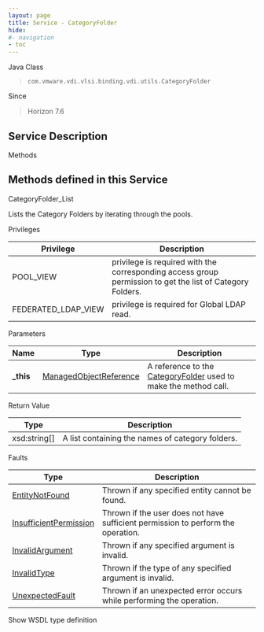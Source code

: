 ```yaml
---
layout: page
title: Service - CategoryFolder
hide:
#- navigation
- toc
---
```








Java Class
> `com.vmware.vdi.vlsi.binding.vdi.utils.CategoryFolder`

Since
> Horizon 7.6





## Service Description

Methods

Methods defined in this Service
---
CategoryFolder_List




Lists the Category Folders by iterating through the pools.

Privileges

Privilege |  Description
---|---
POOL_VIEW|  privilege is required with the corresponding access group permission to get the list of Category Folders.
FEDERATED_LDAP_VIEW|  privilege is required for Global LDAP read.



Parameters

Name| Type| Description
---|---|---
**_this**| [ManagedObjectReference](vmodl.ManagedObjectReference.md)|  A reference to the [CategoryFolder](vdi.utils.CategoryFolder.md) used to make the method call.



Return Value

Type |  Description
---|---
xsd:string[]| A list containing the names of category folders.



Faults

Type |  Description
---|---
[EntityNotFound](vdi.fault.EntityNotFound.md)| Thrown if any specified entity cannot be found.
[InsufficientPermission](vdi.fault.InsufficientPermission.md)| Thrown if the user does not have sufficient permission to perform the operation.
[InvalidArgument](vdi.fault.InvalidArgument.md)| Thrown if any specified argument is invalid.
[InvalidType](vdi.fault.InvalidType.md)| Thrown if the type of any specified argument is invalid.
[UnexpectedFault](vdi.fault.UnexpectedFault.md)| Thrown if an unexpected error occurs while performing the operation.

Show WSDL type definition












 
